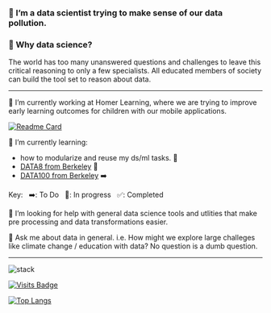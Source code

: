 ### 👋 I’m a data scientist trying to make sense of our data pollution.

###  :key: Why data science?
The world has too many unanswered questions and challenges to leave this critical reasoning to only a few specialists. All educated members of society can build the tool set to reason about data.

---

🔭 I’m currently working at Homer Learning, where we are trying to improve early learning outcomes for children with our mobile applications.

[![Readme Card](https://github-readme-stats.vercel.app/api/pin/?username=privacybot-berkeley&repo=privacybot)](https://github.com/privacybot-berkeley/privacybot)


🌱 I’m currently learning:
  - how to modularize and reuse my ds/ml tasks. 🔄
  - [DATA8 from Berkeley](https://inferentialthinking.com/index.html) 🔄
  - [DATA100 from Berkeley](https://ds100.org/) ➡️
  
  Key: &nbsp; ➡️: To Do &nbsp; 🔄: In progress &nbsp; ✅: Completed
  
🤔 I’m looking for help with general data science tools and utlities that make pre processing and data transformations easier.

💬 Ask me about data in general. i.e. How might we explore large challeges like climate change / education with data? No question is a dumb question.

---


![stack](https://img.shields.io/badge/stack-python%2C%20numpy%2C%20pandas%2C%20spark%2C%20sk--learn-blue)

[![Visits Badge](https://badges.pufler.dev/visits/austenmyers/austenmyers)](https://badges.pufler.dev)

[![Top Langs](https://github-readme-stats.vercel.app/api/top-langs/?username=austenmyers&layout=compact)](https://github.com/austenmyers/)

<!--
**austenmyers/austenmyers** is a ✨ _special_ ✨ repository because its `README.md` (this file) appears on your GitHub profile.

<a href="https://www.buymeacoffee.com/austenmyers"><img src="https://img.buymeacoffee.com/button-api/?text=Buy me a yerba mate&emoji=🍵&slug=austenmyers&button_colour=FFDD00&font_colour=000000&font_family=Cookie&outline_colour=000000&coffee_colour=ffffff"></a>

For emoji: https://www.webfx.com/tools/emoji-cheat-sheet/

Here are some ideas to get you started:

- 🔭 I’m currently working on ...
- 🌱 I’m currently learning ...
- 👯 I’m looking to collaborate on ...
- 🤔 I’m looking for help with ...
- 💬 Ask me about ...
- 📫 How to reach me: ...
- 😄 Pronouns: ...
- ⚡ Fun fact: ...
-->
